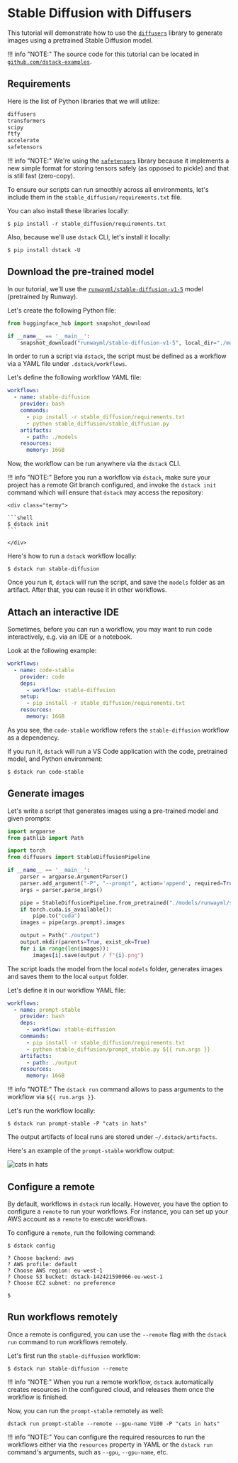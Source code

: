 # Stable Diffusion with Diffusers

This tutorial will demonstrate how to use the [`diffusers`](https://github.com/huggingface/diffusers) library to generate images using 
a pretrained Stable Diffusion model.

!!! info "NOTE:"
    The source code for this tutorial can be located in [`github.com/dstack-examples`](https://github.com/dstackai/dstack-examples/).

## Requirements

Here is the list of Python libraries that we will utilize:

<div editor-title="stable_diffusion/requirements.txt"> 

```txt
diffusers
transformers
scipy
ftfy
accelerate
safetensors
```

</div>

!!! info "NOTE:"
    We're using the [`safetensors`](https://github.com/huggingface/safetensors) library because it implements a new simple format for storing tensors safely (as opposed
    to pickle) and that is still fast (zero-copy).

To ensure our scripts can run smoothly across all environments, let's include them in
the `stable_diffusion/requirements.txt` file.

You can also install these libraries locally:

<div class="termy">

```shell
$ pip install -r stable_diffusion/requirements.txt
```

</div>

Also, because we'll use `dstack` CLI, let's install it locally:

<div class="termy">

```shell
$ pip install dstack -U
```

</div>

## Download the pre-trained model

In our tutorial, we'll use the [`runwayml/stable-diffusion-v1-5`](https://huggingface.co/runwayml/stable-diffusion-v1-5) model (pretrained by Runway).

Let's create the following Python file:

<div editor-title="stable_diffusion/stable_diffusion.py"> 

```python
from huggingface_hub import snapshot_download

if __name__ == '__main__':
    snapshot_download("runwayml/stable-diffusion-v1-5", local_dir="./models/runwayml/stable-diffusion-v1-5")
```

</div>

In order to run a script via `dstack`, the script must be defined as a workflow via a YAML file
under `.dstack/workflows`.

Let's define the following workflow YAML file:

<div editor-title=".dstack/workflows/stable_diffusion.yaml"> 

```yaml
workflows:
  - name: stable-diffusion
    provider: bash
    commands:
      - pip install -r stable_diffusion/requirements.txt
      - python stable_diffusion/stable_diffusion.py
    artifacts:
      - path: ./models
    resources:
      memory: 16GB
```

</div>

Now, the workflow can be run anywhere via the `dstack` CLI.

!!! info "NOTE:"
    Before you run a workflow via `dstack`, make sure your project has a remote Git branch configured,
    and invoke the `dstack init` command which will ensure that `dstack` may access the repository:

    <div class="termy">

    ```shell
    $ dstack init
    ```

    </div>

Here's how to run a `dstack` workflow locally:

<div class="termy">

```shell
$ dstack run stable-diffusion
```

</div>

Once you run it, `dstack` will run the script, and save the `models` folder as an artifact.
After that, you can reuse it in other workflows.

## Attach an interactive IDE

Sometimes, before you can run a workflow, you may want to run code interactively,
e.g. via an IDE or a notebook.

Look at the following example:

<div editor-title=".dstack/workflows/stable_diffusion.yaml"> 

```yaml
workflows:
  - name: code-stable
    provider: code
    deps:
      - workflow: stable-diffusion
    setup:
      - pip install -r stable_diffusion/requirements.txt
    resources:
      memory: 16GB
```

</div>

As you see, the `code-stable` workflow refers the `stable-diffusion` workflow as a dependency.

If you run it, `dstack` will run a VS Code application with the code, pretrained model,
and Python environment:

<div class="termy">

```shell 
$ dstack run code-stable
```

</div>

## Generate images

Let's write a script that generates images using a pre-trained model and given prompts:

<div editor-title="stable_diffusion/prompt_stable.py"> 

```python
import argparse
from pathlib import Path

import torch
from diffusers import StableDiffusionPipeline

if __name__ == '__main__':
    parser = argparse.ArgumentParser()
    parser.add_argument("-P", "--prompt", action='append', required=True)
    args = parser.parse_args()

    pipe = StableDiffusionPipeline.from_pretrained("./models/runwayml/stable-diffusion-v1-5", local_files_only=True)
    if torch.cuda.is_available():
        pipe.to("cuda")
    images = pipe(args.prompt).images

    output = Path("./output")
    output.mkdir(parents=True, exist_ok=True)
    for i in range(len(images)):
        images[i].save(output / f"{i}.png")
```

</div>

The script loads the model from the local `models` folder, generates images and saves them to the 
local `output` folder.

Let's define it in our workflow YAML file:

<div editor-title=".dstack/workflows/stable_diffusion.yaml"> 

```yaml
workflows:
  - name: prompt-stable
    provider: bash
    deps:
      - workflow: stable-diffusion
    commands:
      - pip install -r stable_diffusion/requirements.txt
      - python stable_diffusion/prompt_stable.py ${{ run.args }}
    artifacts:
      - path: ./output
    resources:
      memory: 16GB
```

</div>

!!! info "NOTE:"
    The `dstack run` command allows to pass arguments to the workflow via `${{ run.args }}`.

Let's run the workflow locally:

<div class="termy">

```shell
$ dstack run prompt-stable -P "cats in hats" 
```

</div>

The output artifacts of local runs are stored under `~/.dstack/artifacts`.

Here's an example of the `prompt-stable` workflow output:

![cats in hats](cats-in-hats.png)

## Configure a remote

By default, workflows in `dstack` run locally. However, you have the option to configure a `remote` to run your
workflows.
For instance, you can set up your AWS account as a `remote` to execute workflows.

To configure a `remote`, run the following command:

<div class="termy">

```shell
$ dstack config

? Choose backend: aws
? AWS profile: default
? Choose AWS region: eu-west-1
? Choose S3 bucket: dstack-142421590066-eu-west-1
? Choose EC2 subnet: no preference

$ 
```

</div>

## Run workflows remotely

Once a remote is configured, you can use the `--remote` flag with the `dstack run` command
to run workflows remotely.

Let's first run the `stable-diffusion` workflow:

<div class="termy">

```shell
$ dstack run stable-diffusion --remote
```

</div>

!!! info "NOTE:"
    When you run a remote workflow, `dstack` automatically creates resources in the configured cloud,
    and releases them once the workflow is finished.

Now, you can run the `prompt-stable` remotely as well:

<div class="termy">

```shell
dstack run prompt-stable --remote --gpu-name V100 -P "cats in hats"
```

</div>

!!! info "NOTE:"
    You can configure the required resources to run the workflows either via the `resources` property in YAML
    or the `dstack run` command's arguments, such as `--gpu`, `--gpu-name`, etc.